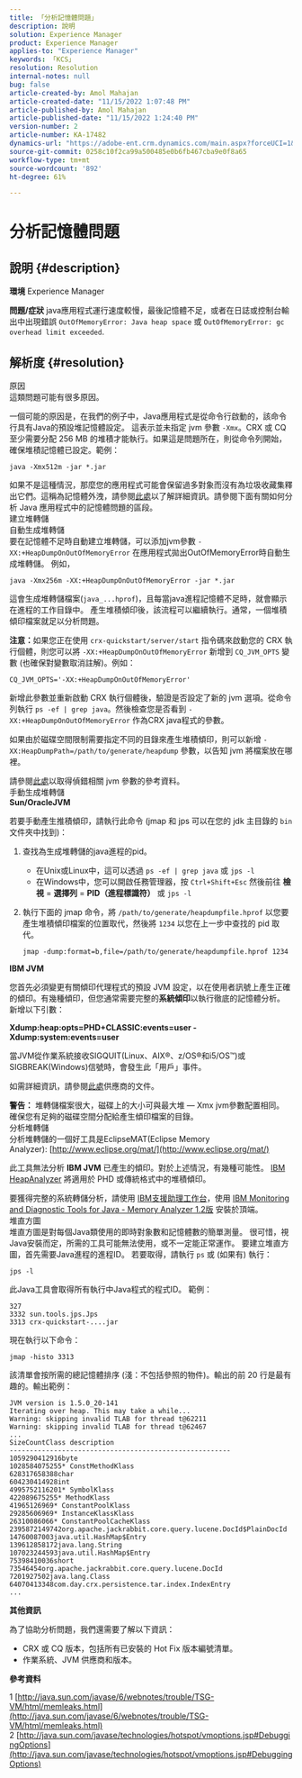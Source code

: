 ```yaml
---
title: 「分析記憶體問題」
description: 說明
solution: Experience Manager
product: Experience Manager
applies-to: "Experience Manager"
keywords: 「KCS」
resolution: Resolution
internal-notes: null
bug: false
article-created-by: Amol Mahajan
article-created-date: "11/15/2022 1:07:48 PM"
article-published-by: Amol Mahajan
article-published-date: "11/15/2022 1:24:40 PM"
version-number: 2
article-number: KA-17482
dynamics-url: "https://adobe-ent.crm.dynamics.com/main.aspx?forceUCI=1&pagetype=entityrecord&etn=knowledgearticle&id=73b9f57c-e664-ed11-9561-6045bd006a22"
source-git-commit: 0258c10f2ca99a500485e0b6fb467cba9e0f8a65
workflow-type: tm+mt
source-wordcount: '892'
ht-degree: 61%

---
```


# 分析記憶體問題

## 說明 {#description}

<b>環境</b>
Experience Manager


<b>問題/症狀</b>
java應用程式運行速度較慢，最後記憶體不足，或者在日誌或控制台輸出中出現錯誤 `OutOfMemoryError: Java heap space` 或 `OutOfMemoryError: gc overhead limit exceeded`.


## 解析度 {#resolution}

原因<br>
這類問題可能有很多原因。

一個可能的原因是，在我們的例子中，Java應用程式是從命令行啟動的，該命令行具有Java的預設堆記憶體設定。 這表示並未指定 jvm 參數 `-Xmx`。CRX 或 CQ 至少需要分配 256 MB 的堆積才能執行。如果這是問題所在，則從命令列開始，確保堆積記憶體已設定。範例：


```
java -Xmx512m -jar *.jar
```


如果不是這種情況，那麼您的應用程式可能會保留過多對象而沒有為垃圾收藏集釋出它們。這稱為記憶體外洩，請參閱[此處](http://java.sun.com/javase/6/webnotes/trouble/TSG-VM/html/memleaks.html)以了解詳細資訊。請參閱下面有關如何分析 Java 應用程式中的記憶體問題的區段。<br>建立堆轉儲<br>自動生成堆轉儲<br>
要在記憶體不足時自動建立堆轉儲，可以添加jvm參數 `-XX:+HeapDumpOnOutOfMemoryError` 在應用程式拋出OutOfMemoryError時自動生成堆轉儲。 例如，


```
java -Xmx256m -XX:+HeapDumpOnOutOfMemoryError -jar *.jar
```


這會生成堆轉儲檔案(`java_...hprof`)，且每當java進程記憶體不足時，就會顯示在進程的工作目錄中。 產生堆積傾印後，該流程可以繼續執行。通常，一個堆積傾印檔案就足以分析問題。

<b>注意：</b>如果您正在使用 `crx-quickstart/server/start` 指令碼來啟動您的 CRX 執行個體，則您可以將 `-XX:+HeapDumpOnOutOfMemoryError` 新增到 `CQ_JVM_OPTS` 變數 (也確保對變數取消註解)。例如：


```
CQ_JVM_OPTS='-XX:+HeapDumpOnOutOfMemoryError'
```


新增此參數並重新啟動 CRX 執行個體後，驗證是否設定了新的 jvm 選項。從命令列執行 `ps -ef | grep java`。然後檢查您是否看到 `-XX:+HeapDumpOnOutOfMemoryError` 作為CRX java程式的參數。

如果由於磁碟空間限制需要指定不同的目錄來產生堆積傾印，則可以新增 `-XX:HeapDumpPath=/path/to/generate/heapdump` 參數，以告知 jvm 將檔案放在哪裡。

請參閱[此處](http://java.sun.com/javase/technologies/hotspot/vmoptions.jsp#DebuggingOptions)以取得偵錯相關 jvm 參數的參考資料。
<br>手動生成堆轉儲<br>
<b>Sun/OracleJVM</b>

若要手動產生推積傾印，請執行此命令 (jmap 和 jps 可以在您的 jdk 主目錄的 `bin` 文件夾中找到)：

1. 查找為生成堆轉儲的java進程的pid。
   - 在Unix或Linux中，這可以透過 `ps -ef | grep java` 或 `jps -l`
   - 在Windows中，您可以開啟任務管理器，按 `Ctrl+Shift+Esc` 然後前往 <b>檢視</b> = <b>選擇列</b> = <b>PID（進程標識符）</b> 或 `jps -l`
2. 執行下面的 jmap 命令，將 `/path/to/generate/heapdumpfile.hprof` 以您要產生堆積傾印檔案的位置取代，然後將 `1234` 以您在上一步中查找的 pid 取代。

   ```
   jmap -dump:format=b,file=/path/to/generate/heapdumpfile.hprof 1234
   ```


<b>IBM JVM</b>

您首先必須變更有關傾印代理程式的預設 JVM 設定，以在使用者訊號上產生正確的傾印。有幾種傾印，但您通常需要完整的<b>系統傾印</b>以執行徹底的記憶體分析。 新增以下引數：

<b>Xdump:heap:opts=PHD+CLASSIC:events=user -Xdump:system:events=user</b>

當JVM從作業系統接收SIGQUIT(Linux、AIX®、z/OS®和i5/OS™)或SIGBREAK(Windows)信號時，會發生此「用戶」事件。

如需詳細資訊，請參閱[此處](http://pic.dhe.ibm.com/infocenter/java7sdk/v7r0/index.jsp?topic=%2Fcom.ibm.java.aix.70.doc%2Fdiag%2Fpreface%2Fchanges_70%2Foverview_gc.html)供應商的文件。

<b>警告：</b> 堆轉儲檔案很大，磁碟上的大小可與最大堆 — Xmx jvm參數配置相同。 確保您有足夠的磁碟空間分配給產生傾印檔案的目錄。
<br>分析堆轉儲<br>
分析堆轉儲的一個好工具是EclipseMAT(Eclipse Memory Analyzer): [http://www.eclipse.org/mat/](http://www.eclipse.org/mat/)

此工具無法分析 <b>IBM JVM</b> 已產生的傾印。對於上述情況，有幾種可能性。 [IBM HeapAnalyzer](https://www.ibm.com/developerworks/community/groups/service/html/communityview?communityUuid=4544bafe-c7a2-455f-9d43-eb866ea60091) 將適用於 PHD 或傳統格式中的堆積傾印。

要獲得完整的系統轉儲分析，請使用 [IBM支援助理工作台](http://www-01.ibm.com/software/support/isa/)，使用 [IBM Monitoring and Diagnostic Tools for Java - Memory Analyzer 1.2版](http://www.ibm.com/developerworks/java/jdk/tools/memoryanalyzer/) 安裝於頂端。
<br>堆直方圖<br>
堆直方圖是對每個Java類使用的即時對象數和記憶體數的簡單測量。 很可惜，視Java安裝而定，所需的工具可能無法使用，或不一定能正常運作。 要建立堆直方圖，首先需要Java進程的進程ID。 若要取得，請執行 `ps` 或 (如果有) 執行：


```
jps -l
```


此Java工具會取得所有執行中Java程式的程式ID。 範例：


```
327 
3332 sun.tools.jps.Jps
3313 crx-quickstart-....jar
```


現在執行以下命令：


```
jmap -histo 3313
```


該清單會按所需的總記憶體排序 (淺：不包括參照的物件)。輸出的前 20 行是最有趣的。輸出範例：


```
JVM version is 1.5.0_20-141
Iterating over heap. This may take a while...
Warning: skipping invalid TLAB for thread t@62211
Warning: skipping invalid TLAB for thread t@62467
...
SizeCountClass description
-------------------------------------------------------
1059290412916byte
1028584075255* ConstMethodKlass
628317658388char
604230414928int
4995752116201* SymbolKlass
422089675255* MethodKlass
41965126969* ConstantPoolKlass
29285606969* InstanceKlassKlass
26310086066* ConstantPoolCacheKlass
2395872149742org.apache.jackrabbit.core.query.lucene.DocId$PlainDocId
14760087003java.util.HashMap$Entry
139612858172java.lang.String
107023244593java.util.HashMap$Entry
75398410036short
73546454org.apache.jackrabbit.core.query.lucene.DocId
7201927502java.lang.Class
64070413348com.day.crx.persistence.tar.index.IndexEntry
...
```


<b>其他資訊</b>

為了協助分析問題，我們還需要了解以下資訊：

- CRX 或 CQ 版本，包括所有已安裝的 Hot Fix 版本編號清單。
- 作業系統、JVM 供應商和版本。


<b>參考資料</b>

1 [http://java.sun.com/javase/6/webnotes/trouble/TSG-VM/html/memleaks.html](http://java.sun.com/javase/6/webnotes/trouble/TSG-VM/html/memleaks.html)
2 [http://java.sun.com/javase/technologies/hotspot/vmoptions.jsp#DebuggingOptions](http://java.sun.com/javase/technologies/hotspot/vmoptions.jsp#DebuggingOptions)
